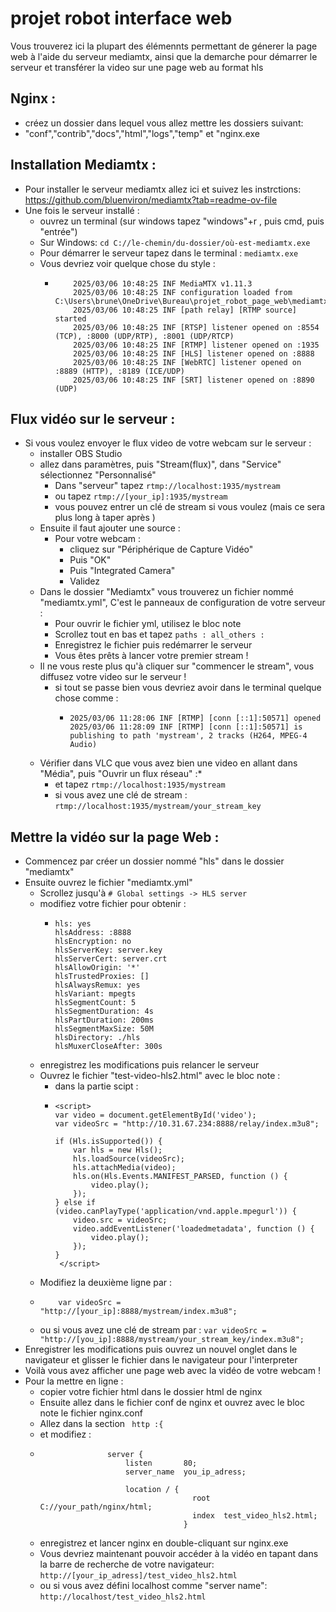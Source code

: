 # projet robot interface web
Vous trouverez ici la plupart des élémennts permettant de génerer la page web à l'aide du serveur mediamtx, ainsi que la demarche pour démarrer le serveur et transférer la video sur une page web au format hls
## Nginx :
* créez un dossier dans lequel vous allez mettre les dossiers suivant:
* "conf","contrib","docs","html","logs","temp" et "nginx.exe

## Installation Mediamtx :
* Pour installer le serveur mediamtx allez ici et suivez les instrctions: https://github.com/bluenviron/mediamtx?tab=readme-ov-file
* Une fois le serveur installé :
  * ouvrez un terminal (sur windows tapez "windows"+r , puis cmd, puis "entrée")
  * Sur Windows: ``` cd C://le-chemin/du-dossier/où-est-mediamtx.exe ```
  * Pour démarrer le serveur tapez dans le terminal :  ```mediamtx.exe ```
  * Vous devriez voir quelque chose du style :
       * ```
             2025/03/06 10:48:25 INF MediaMTX v1.11.3
             2025/03/06 10:48:25 INF configuration loaded from C:\Users\brune\OneDrive\Bureau\projet_robot_page_web\mediamtx\mediamtx.yml
             2025/03/06 10:48:25 INF [path relay] [RTMP source] started
             2025/03/06 10:48:25 INF [RTSP] listener opened on :8554 (TCP), :8000 (UDP/RTP), :8001 (UDP/RTCP)
             2025/03/06 10:48:25 INF [RTMP] listener opened on :1935
             2025/03/06 10:48:25 INF [HLS] listener opened on :8888
             2025/03/06 10:48:25 INF [WebRTC] listener opened on :8889 (HTTP), :8189 (ICE/UDP)
             2025/03/06 10:48:25 INF [SRT] listener opened on :8890 (UDP)
         ```
## Flux vidéo sur le serveur :
* Si vous voulez envoyer le flux video de votre webcam sur le serveur :
  * installer OBS Studio
  * allez dans paramètres, puis "Stream(flux)", dans "Service" sélectionnez "Personnalisé"
     * Dans "serveur" tapez ```rtmp://localhost:1935/mystream```
     * ou tapez ```rtmp://[your_ip]:1935/mystream```
     * vous pouvez entrer un clé de stream si vous voulez (mais ce sera plus long à taper après )
  * Ensuite il faut ajouter une source :
     * Pour votre webcam :
       * cliquez sur "Périphérique de  Capture Vidéo"
       * Puis "OK"
       * Puis "Integrated Camera"
       * Validez
  * Dans le dossier "Mediamtx" vous trouverez un fichier nommé "mediamtx.yml", C'est le panneaux de configuration de votre serveur :
    * Pour ouvrir le fichier yml, utilisez le bloc note
    * Scrollez tout en bas et tapez ``` paths :
                                            all_others : ```
    * Enregistrez le fichier puis redémarrer le serveur
    * Vous êtes prêts à lancer votre premier stream !
  * Il ne vous reste plus qu'à cliquer sur "commencer le stream", vous diffusez votre video sur le serveur !
    * si tout se passe bien vous devriez avoir dans le terminal quelque chose comme :
      * ```
        2025/03/06 11:28:06 INF [RTMP] [conn [::1]:50571] opened
        2025/03/06 11:28:09 INF [RTMP] [conn [::1]:50571] is publishing to path 'mystream', 2 tracks (H264, MPEG-4 Audio)
        ```
  * Vérifier dans VLC que vous avez bien une video en allant dans "Média", puis "Ouvrir un flux réseau" :*
    * et tapez  ```rtmp://localhost:1935/mystream```
    * si vous avez une clé de stream : ```rtmp://localhost:1935/mystream/your_stream_key```

 ## Mettre la vidéo sur la page Web :
 * Commencez par créer un dossier nommé "hls" dans le dossier "mediamtx"
 * Ensuite ouvrez le fichier "mediamtx.yml"
   * Scrollez jusqu'à ```# Global settings -> HLS server```
   * modifiez votre fichier pour obtenir :
     * ```
       hls: yes
       hlsAddress: :8888
       hlsEncryption: no
       hlsServerKey: server.key
       hlsServerCert: server.crt
       hlsAllowOrigin: '*'
       hlsTrustedProxies: []
       hlsAlwaysRemux: yes
       hlsVariant: mpegts
       hlsSegmentCount: 5
       hlsSegmentDuration: 4s
       hlsPartDuration: 200ms
       hlsSegmentMaxSize: 50M
       hlsDirectory: ./hls
       hlsMuxerCloseAfter: 300s
       ```
   * enregistrez les modifications puis relancer le serveur
   * Ouvrez le fichier "test-video-hls2.html" avec le bloc note :
      * dans la partie scipt :
      * ```
        <script>
        var video = document.getElementById('video');
        var videoSrc = "http://10.31.67.234:8888/relay/index.m3u8";

        if (Hls.isSupported()) {
            var hls = new Hls();
            hls.loadSource(videoSrc);
            hls.attachMedia(video);
            hls.on(Hls.Events.MANIFEST_PARSED, function () {
                video.play();
            });
        } else if (video.canPlayType('application/vnd.apple.mpegurl')) {
            video.src = videoSrc;
            video.addEventListener('loadedmetadata', function () {
                video.play();
            });
        }
         </script>

    * Modifiez la deuxième ligne par :
    * ```
          var videoSrc =    "http://[your_ip]:8888/mystream/index.m3u8";
      ```
     * ou si vous avez une clé de stream par : ``` var videoSrc = "http://[you_ip]:8888/mystream/your_stream_key/index.m3u8";
                                                ```
 * Enregistrer les modifications puis ouvrez un nouvel onglet dans le navigateur et glisser le fichier dans le navigateur pour l'interpreter
 * Voilà vous avez afficher une page web avec la vidéo de votre webcam !
 * Pour la mettre en ligne :
   * copier votre fichier html dans le dossier html de nginx
   * Ensuite allez dans le fichier conf de nginx et ouvrez avec le bloc note le fichier nginx.conf
   * Allez dans la section ``` http :{```
   * et modifiez :
   *                    server {
                            listen       80;
                            server_name  you_ip_adress;

                            location / {
                                           root C://your_path/nginx/html;
                                           index  test_video_hls2.html;
                                         }
   * enregistrez et lancer nginx en double-cliquant sur nginx.exe
   * Vous devriez maintenant pouvoir accéder à la vidéo en tapant dans la barre de recherche de votre navigateur: ```http://[your_ip_adress]/test_video_hls2.html```
   * ou si vous avez défini localhost comme "server name": ```http://localhost/test_video_hls2.html```

      

    


    
